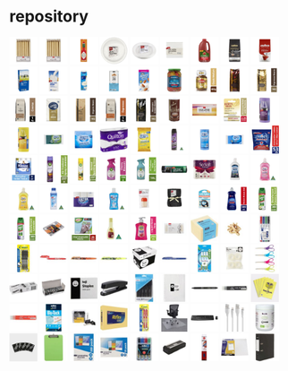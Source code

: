 # repository

<img src="images/Coles/1%203668959%20Coles%20Gold%20Party%20Candles.jpg" width="50">

<img src="images/Coles/1%203668959%20Coles%20Gold%20Party%20Candles.jpg" width="50">
<img src="images/Coles/2%20Tobasco%205908576.jpg" width="50">
<img src="images/Coles/3%202371513%20Plastic%20Snack%20Plates.jpg" width="50">
<img src="images/Coles/4%20Plastic%20White%20Dinner%20Plates%202371466.jpg" width="50">
<img src="images/Coles/5%20Coles%20White%20Serviettes%20x100%208766853.jpg" width="50">
<img src="images/Coles/6%20Tomato%20Sauce%20Fountain%202L%20-%207265171P7.jpg" width="50">
<img src="images/Coles/7%20Coffee%20Beans%20Lavazza%20Espresso%20Barista%20Perfetto%201kg%20-%203756502P3.jpg" width="50">
<img src="images/Coles/8%20Lavazza%20Qualita%20Rossa%20Coffee%20Beans%20-%203514489.jpg" width="50">
<img src="images/Coles/9%20Coles%20Full%20Cream%20Long%20Life%20Milk%201L%20-%207667368P7.jpg" width="50">
<img src="images/Coles/10%20Coles%20Regular%20Soy%20Milk%201L%20-%204499631P4.jpg" width="50">
<img src="images/Coles/11%20Coles%20Dairy%20Full%20Cream%20Milk%20Carton%201L%20-%208794892P8.jpg" width="50">
<img src="images/Coles/12%20Coles%20Organic%20Soy%20Milk%201L%20-%203492954P3.jpg" width="50">
<img src="images/Coles/13%20Blue%20Diamond%20Almond%20Breeze%20Unsweetened%20Almond%20-%209117200P9%20Milk.jpg" width="50">
<img src="images/Coles/14%20Jalapeno%20%26%20Chilli%20Mix%20Sliced%20Pickle%20Fehlbergs%20470g%20-%203055133P3.jpg" width="50">
<img src="images/Coles/15%20Instant%20Coffee%20Moccona%20Classic%20Medium%20Roast%20400g%20-%209693915P9.jpg" width="50">
<img src="images/Coles/16%20Coffee%20Beans%20Vittoria%20Special%20Italian%20Blend%201kg%20-%20443770P4.jpg" width="50">
<img src="images/Coles/17%20Coffee%20Beans%20Vittoria%20Espresso%201kg%20-%209184897P9.jpg" width="50">
<img src="images/Coles/18%20Coffee%20Beans%20Grinders%20Caffe%20Crema%20Coffee%201kg%20-%201336197P1.jpg" width="50">
<img src="images/Coles/19%20Coffee%20Ground%20-%20Harris%20Smooth%20Coffee%20Ground%201kg%20-%203755372P3.jpg" width="50">
<img src="images/Coles/20%20Coffee%20Beans%20Vittoria%20Organic%20Espresso%201kg%20-%202002095P2.jpg" width="50">
<img src="images/Coles/21%20Coffee%20Beans%20Grinders%20Rich%20%26%20Bold%20Espresso%201kg%20-%202686933P2.jpg" width="50">
<img src="images/Coles/22%20Coffee%20Beans%20Vittoria%20Mountain%20Grown%201kg%20-%208686572P8.jpg" width="50">
<img src="images/Coles/23%20Hot%20Chocolate%20Vittoria%20Original%20Chocochino%20375g%20-%206999781P6.jpg" width="50">
<img src="images/Coles/24%20Tissues%20Coles%20Fragrance%20Free%20White%20Facial%20x224%20-%209031160P9.jpg" width="50">
<img src="images/Coles/25%20Lip%20Balm%20Blister%20Burt's%20Bees%20Advanced%20Relief%20Unscented%204.25g%20-%203988519P3.jpg" width="50">
<img src="images/Coles/26%20Coles%20Kitchen%20Tidy%20Bags%20x25%20with%20Handles%20Lavender%20Scented%20Large%20-%206428791P6.jpg" width="50">
<img src="images/Coles/27%20Coles%20Kitchen%20Tidy%20Large%20Bags%20x25%20With%20Handles%20Lemon%20Scented%20-%206428816P6.jpg" width="50">
<img src="images/Coles/28%20Coles%20Heavy%20Duty%20Scourer%20Foam%20Sponge%20x3%20-%209872302P9.jpg" width="50">
<img src="images/Coles/29%20Coles%20Ultra%20Multi-Purpose%20Domestic%20Cleaning%20Wipes%20x10%20-%209872380P9.jpg" width="50">
<img src="images/Coles/30%20Quilton%20White%20Toilet%20Tissue%20x6%20-%203055257P3.jpg" width="50">
<img src="images/Coles/31%20Coles%20Ultra%20Antibacterial%20Wipes%20Lemon%20x100%20-%209891067P9.jpg" width="50">
<img src="images/Coles/32%20Coles%20Multi%20Insect%20Killer%20300g%20-%202542547P2.jpg" width="50">
<img src="images/Coles/33%20Coles%20Multi-Purpose%20Domestic%20Cleaning%20Wipes%20x50%20-%203056249P3.jpg" width="50">
<img src="images/Coles/34%20Coles%20Non%20Scratch%20Scourers%20Foam%20Sponge%20x3%20-%209872324P9.jpg" width="50">
<img src="images/Coles/35%20Finish%20All%20In%20One%20Max%20Dishwasher%20Tablets%20x53%20-%203188228P3.jpg" width="50">
<img src="images/Coles/36%20Kleenex%20Complete%20Clean%20Toilet%20Tissue%209%20Rolls%20-%203064076P3.jpg" width="50">
<img src="images/Coles/37%20Air%20Wick%20Air%20Freshener%20Spray%20Lavender%20237g%20-%201182956P1.jpg" width="50">
<img src="images/Coles/38%20Air%20Wick%20Air%20Freshener%20Spray%20Sparkling%20Citrus%20237g%20-%201182876P1.jpg" width="50">
<img src="images/Coles/39%20Air%20Wick%20Pure%20Air%20Freshener%20Spray%20Cherry%20Blossom%20159g%20-%203059214P3.jpg" width="50">
<img src="images/Coles/40%20Air%20Wick%20Pure%20Spring%20Delight%20Air%20Freshener%20159g%20-%203059203P3.jpg" width="50">
<img src="images/Coles/41%20Coles%20Extra%20Tough%20Garbage%20Bags%20x20%20-%206428667P6.jpg" width="50">
<img src="images/Coles/42%20Coles%20So%20Soft%203%20Ply%20White%20Toilet%20Paper%2024%20Rolls%20-%202189258P2.jpg" width="50">
<img src="images/Coles/43%20Coles%20Ultra%20Concentrate%20Dishwashing%20Lime%20450mL%20-%207602883P7.jpg" width="50">
<img src="images/Coles/44%20Coles%20Ultra%20Concentrate%20Dishwashing%20Liquid%20Limited%20Edition%20450mL%20-%202376652P2.jpg" width="50">
<img src="images/Coles/45%20Coles%20Ultra%20Concentrate%20Lemon%20Dishwashing%20Liquid%20450mL%20-%207602930P7.jpg" width="50">
<img src="images/Coles/46%20Coles%20Ultra%20Dishwasher%20Cleaner%20250mL%20-%205791796P5.jpg" width="50">
<img src="images/Coles/47%20Coles%20Ultra%20Paper%20Towel%203%20Ply%20-%203566529P3.jpg" width="50">
<img src="images/Coles/48%20Coles%20Ultra%20Shine%20Rinse%20Aid%20Regular%20250mL%20-%205791173P5.jpg" width="50">
<img src="images/Coles/49%20Cook%20%26%20Dine%20Cocktail%20Sticks%20200%20-%202607631P2.jpg" width="50">
<img src="images/Coles/50%20Cook%20%26%20Dine%20Terry%20Tea%20Towels%20Black%205%20pk%20-%203376807P3.jpg" width="50">
<img src="images/Coles/51%20Dymo%20Tape%20Plastic%20-%203887384P3.jpg" width="50">
<img src="images/Coles/52%20Finish%20Regular%20Rinse%20Aid%20for%20Dishwashers%20500mL%20-%205870735P5.jpg" width="50">
<img src="images/Coles/53%20Glen%2020%20Disinfectant%20Air%20Freshener%20Spray%20Country%20300g%20-%208086167P8.jpg" width="50">
<img src="images/Coles/54%20Glen%2020%20Lavender%20Air%20Freshener%20Spray%20300g%20-%208159227P8.jpg" width="50">
<img src="images/Coles/55%20Grillman%20BBQ%20Aluminium%20Grilling%20Trays%204%20pk%20-%203713260P3.jpg" width="50">
<img src="images/Coles/56%20Sabco%20Vinyl%20Disposable%20Gloves%20Medium%2025%20pk%20-%203897548P3.jpg" width="50">
<img src="images/Coles/57%20Coles%20Nail%20Polish%20Remove%20Acetone%20125mL%20-%206568065P6.jpg" width="50">
<img src="images/Coles/58%20Dettol%20Antibacterial%20Liquid%20Hand%20Wash%20Pump%20Raspberry%20250mL%20-%201301578P1.jpg" width="50">
<img src="images/Coles/59%20Coles%20Paper%20Stem%20Cotton%20Wool%20Tips%20400%20pk%20-%203751156P3.jpg" width="50">

<img src="images/OfficeWorks/1%20J.Burrows%20Stick-it%20Notes%2076x76%20mm%20Yellow%206%20Pack%20-%20JB4A76766.jpg" width="50">
<img src="images/OfficeWorks/2%20J.Burrows%20No.109%20Rubber%20Bands%20500g%20-%20JBRB109500.jpg" width="50">
<img src="images/OfficeWorks/3%20Staedtler%20Lumocolor%20Compact%20Whiteboard%20Marker%20Assorted%204%20Pack%20-%20ST341WP4.jpg" width="50">
<img src="images/OfficeWorks/4%20Pilot%20Frixion%20Ball%20Erasable%20Gel%20Pens%200.7mm%20Black%204%20Pack%20-%20PI636918.jpg" width="50">
<img src="images/OfficeWorks/5%20Pilot%20Frixion%20Ball%20Erasable%20Gel%20Pen%200.7mm%20Red%20-%20DA622703.jpg" width="50">
<img src="images/OfficeWorks/6%20Pilot%20Frixion%20Light%20Erasable%20Highlighter%20Orange%20-%20DA622635OE.jpg" width="50">
<img src="images/OfficeWorks/7%20Pilot%20Frixion%20Light%20Erasable%20Highlighter%20Yellow%20-%20DA622631YW.jpg" width="50">
<img src="images/OfficeWorks/8%20Keji%2080gsm%20A4%20White%20Copy%20Paper%20Carton%20-%20KEA4CP80CT.jpg" width="50">
<img src="images/OfficeWorks/9%20Pilot%20Frixion%20Point%20Erasable%20Gel%20Pen%200.5mm%20Blue%20-%20PI622712.jpg" width="50">
<img src="images/OfficeWorks/10%20Liquid%20Paper%20Correction%20Pen%207mL%203%20Pack%20-%20SA18006977.jpg" width="50">
<img src="images/OfficeWorks/11%20Keji%20Adhesive%20Tape%2018mm%20x%2025m%20Clear%204%20Pack%20-%20KEJ44081.jpg" width="50">
<img src="images/OfficeWorks/12%20Marbig%20Comfort%20Grip%20Scissors%20No.5%20-%20AC975410.jpg" width="50">
<img src="images/OfficeWorks/13%20Energizer%20Max%20AA%20Batteries%2024%20Pack%20-%20EN910000.jpg" width="50">
<img src="images/OfficeWorks/14%20Energizer%20Max%20AAA%20Batteries%2024%20Pack%20-%20EN920000.jpg" width="50">
<img src="images/OfficeWorks/15%20Keji%20266%20Staples%202000%20Pack%20-%20KE2KSTP266.jpg" width="50">
<img src="images/OfficeWorks/16%20J.Burrows%20Full%20Strip%20Plastic%20Stapler%20Black%20-%20JBFPSTAPBK.jpg" width="50">
<img src="images/OfficeWorks/17%20J.Burrows%20Ballpoint%20Pens%20Black%2010%20Pack%20-%20JBAA1151BK.jpg" width="50">
<img src="images/OfficeWorks/18%20Keji%20Sheet%20Protector%20A4%20Light%20Weight%20100%20Pack%20-%20KESP100BX.jpg" width="50">
<img src="images/OfficeWorks/19%20Pilot%20Frixion%20Clicker%20Erasable%20Gel%20Pen%200.7mm%20Black%20-%20PI622781.jpg" width="50">
<img src="images/OfficeWorks/20%20Pilot%20Frixion%20Erasable%20Gel%20Ink%20Refill%200.7mm%20Black%203%20Pack%20-%20PI636941.jpg" width="50">
<img src="images/OfficeWorks/21%20Spirax%20No.595A%20Notebooks%20240%20Page%205%20Pack%20-%20ES595A5KT.jpg" width="50">
<img src="images/OfficeWorks/22%20Pilot%20Frixion%20Erasable%20Gel%20Ink%20Refill%200.7mm%20Red%203%20Pack%20-%20PI622716RD.jpg" width="50">
<img src="images/OfficeWorks/23%20Bostik%20Blu%20Tack%20Removable%20Adhesive%2075g%20-%20BO060968.jpg" width="50">
<img src="images/OfficeWorks/24%20J.Burrows%2050mm%20Foldback%20Clips%2012%20Pack%20-%20JB50FB12BK.jpg" width="50">
<img src="images/OfficeWorks/25%20Reflex%20Colours%2080gsm%20A4%20Copy%20Paper%20Gold%20500%20Sheets%20-%20SPRFTA4GD.jpg" width="50">
<img src="images/OfficeWorks/26%20Pilot%20Frixion%20Ball%20Erasable%20Gel%20Pens%200.7mm%20Red%202%20Pack%20-%20PI636152.jpg" width="50">
<img src="images/OfficeWorks/27%20J.Burrows%201140x1340%206mm%20Carpet%20Floor%20Keyshape%20Chair%20Mat%20-%20JBCARPKE6L.jpg" width="50">
<img src="images/OfficeWorks/28%20Logitech%20Wireless%20Keyboard%20and%20Mouse%20Combo%20MK345%20-%20INLOGMK345.jpg" width="50">
<img src="images/OfficeWorks/29%20Comsol%20Lightning%20to%20USB-A%20MFi%20Cables%201m%20White%202%20Pack%20-%20COALSLTPWH.jpg" width="50">
<img src="images/OfficeWorks/30%20Breville%20Eco%20Coffee%20Residue%20Cleaning%20Tablets%2040%20Pack%20-%20BES013CLR.jpg" width="50">
<img src="images/OfficeWorks/31%20Keji%20A4%20Notebook%20120%20Page%205%20Pack%20-%20VALUE1205.jpg" width="50">
<img src="images/OfficeWorks/32%20J.Burrows%20A4%20Plastic%20Clipboard%20Green%20-%20JBPLA4GN.jpg" width="50">
<img src="images/OfficeWorks/33%20J.Burrows%20A4%20Laminating%20Pouch%20100%20Pack%20-%20PEBL80MA4.jpg" width="50">
<img src="images/OfficeWorks/34%20J.Burrows%20A3%20Laminating%20Pouches%2080%20Micron%2025%20Pack%20Gloss%20-%20LO80MA325.jpg" width="50">
<img src="images/OfficeWorks/35%20Artline%20579%20Whiteboard%20Markers%20Chisel%20Assorted%204%20Pack%20-%20AR157944AS.jpg" width="50">
<img src="images/OfficeWorks/36%20J.Burrows%20Refillable%20Magnetic%20Whiteboard%20Eraser%20-%20UCMER2PN.jpg" width="50">
<img src="images/OfficeWorks/37%20GBC%20Binding%20Comb%2021%20Loop%20Plastic%2012mm%20Blue%2025%20Pack%20-%20COEP12BL25.jpg" width="50">
<img src="images/OfficeWorks/38%20Cumberland%20Binding%20Covers%20A4%20Clear%20100%20Pack%20-%20CUOMBSA4.jpg" width="50">
<img src="images/OfficeWorks/39%20J.Burrows%20Lever%20Arch%20File%20A4%202%20Ring%20Board%20Black%20-%20IA470.jpg" width="50">
